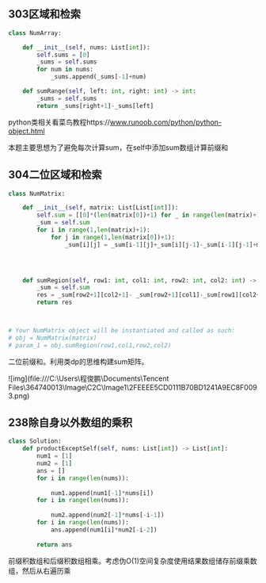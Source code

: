 ## 303区域和检索

```python
class NumArray:

    def __init__(self, nums: List[int]):
        self.sums = [0]
        _sums = self.sums
        for num in nums:
            _sums.append(_sums[-1]+num)

    def sumRange(self, left: int, right: int) -> int:
        _sums = self.sums
        return _sums[right+1]-_sums[left]

```

python类相关看菜鸟教程https://www.runoob.com/python/python-object.html

本题主要思想为了避免每次计算sum，在self中添加sum数组计算前缀和

## 304二位区域和检索

```python
class NumMatrix:

    def __init__(self, matrix: List[List[int]]):
        self.sum = [[0]*(len(matrix[0])+1) for _ in range(len(matrix)+1)]
        _sum = self.sum
        for i in range(1,len(matrix)+1):
            for j in range(1,len(matrix[0])+1):
                _sum[i][j] = _sum[i-1][j]+_sum[i][j-1]-_sum[i-1][j-1]+matrix[i-1][j-1]
        



    def sumRegion(self, row1: int, col1: int, row2: int, col2: int) -> int:
        _sum = self.sum
        res = _sum[row2+1][col2+1]- _sum[row2+1][col1]-_sum[row1][col2+1]+_sum[row1][col1]
        return res



# Your NumMatrix object will be instantiated and called as such:
# obj = NumMatrix(matrix)
# param_1 = obj.sumRegion(row1,col1,row2,col2)
```

二位前缀和。利用类dp的思维构建sum矩阵。

![img](file:///C:\Users\程俊鹏\Documents\Tencent Files\364740013\Image\C2C\Image1\2FEEEE5CD0111B70BD1241A9EC8F0093.png)

## 238除自身以外数组的乘积

```python
class Solution:
    def productExceptSelf(self, nums: List[int]) -> List[int]:
        num1 = [1]
        num2 = [1]
        ans = []
        for i in range(len(nums)):
            
            num1.append(num1[-1]*nums[i])
        for i in range(len(nums)):
            
            num2.append(num2[-1]*nums[-i-1])
        for i in range(len(nums)):
            ans.append(num1[i]*num2[-i-2])
            
        return ans
```

前缀积数组和后缀积数组相乘。考虑伪O(1)空间复杂度使用结果数组储存前缀乘数组，然后从右遍历乘

